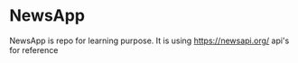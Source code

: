 # NewsApp
NewsApp is repo for learning purpose. It is using https://newsapi.org/ api's for reference
